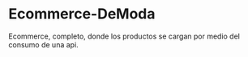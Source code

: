 # Ecommerce-DeModa
Ecommerce, completo, donde los productos se cargan por medio del consumo de una api. 
